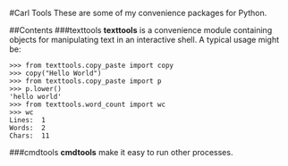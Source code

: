 #Carl Tools
These are some of my convenience packages for Python.

##Contents
###texttools
**texttools** is a convenience module containing objects for manipulating text in an interactive shell. A typical usage might be:


	>>> from texttools.copy_paste import copy
	>>> copy("Hello World")
	>>> from texttools.copy_paste import p
	>>> p.lower()
	'hello world'
	>>> from texttools.word_count import wc
	>>> wc
	Lines:	1
	Words:	2
	Chars:	11

###cmdtools
**cmdtools** make it easy to run other processes.
